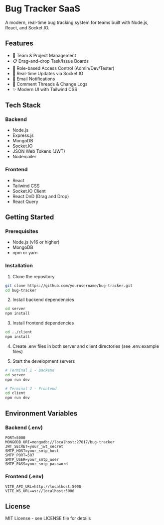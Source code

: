 # Bug Tracker SaaS

A modern, real-time bug tracking system for teams built with Node.js, React, and Socket.IO.

## Features

- 🏢 Team & Project Management
- 📋 Drag-and-drop Task/Issue Boards
- 👥 Role-based Access Control (Admin/Dev/Tester)
- 🔄 Real-time Updates via Socket.IO
- 📧 Email Notifications
- 💬 Comment Threads & Change Logs
- ✨ Modern UI with Tailwind CSS

## Tech Stack

### Backend

- Node.js
- Express.js
- MongoDB
- Socket.IO
- JSON Web Tokens (JWT)
- Nodemailer

### Frontend

- React
- Tailwind CSS
- Socket.IO Client
- React DnD (Drag and Drop)
- React Query

## Getting Started

### Prerequisites

- Node.js (v16 or higher)
- MongoDB
- npm or yarn

### Installation

1. Clone the repository

```bash
git clone https://github.com/yourusername/bug-tracker.git
cd bug-tracker
```

2. Install backend dependencies

```bash
cd server
npm install
```

3. Install frontend dependencies

```bash
cd ../client
npm install
```

4. Create .env files in both server and client directories (see .env.example files)

5. Start the development servers

```bash
# Terminal 1 - Backend
cd server
npm run dev

# Terminal 2 - Frontend
cd client
npm run dev
```

## Environment Variables

### Backend (.env)

```
PORT=5000
MONGODB_URI=mongodb://localhost:27017/bug-tracker
JWT_SECRET=your_jwt_secret
SMTP_HOST=your_smtp_host
SMTP_PORT=587
SMTP_USER=your_smtp_user
SMTP_PASS=your_smtp_password
```

### Frontend (.env)

```
VITE_API_URL=http://localhost:5000
VITE_WS_URL=ws://localhost:5000
```

## License

MIT License - see LICENSE file for details
